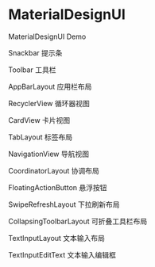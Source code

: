 # MaterialDesignUI
MaterialDesignUI Demo

Snackbar 提示条

Toolbar 工具栏

AppBarLayout 应用栏布局

RecyclerView 循环器视图

CardView 卡片视图

TabLayout 标签布局

NavigationView 导航视图

CoordinatorLayout 协调布局

FloatingActionButton 悬浮按钮

SwipeRefreshLayout 下拉刷新布局

CollapsingToolbarLayout 可折叠工具栏布局

TextInputLayout 文本输入布局

TextInputEditText 文本输入编辑框
